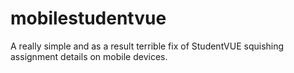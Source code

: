 # mobilestudentvue
A really simple and as a result terrible fix of StudentVUE squishing assignment details on mobile devices.
